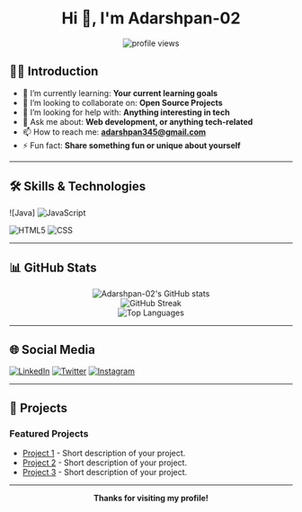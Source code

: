  <!-- Profile README for Adarshpan-02 -->

<h1 align="center">Hi 👋, I'm Adarshpan-02</h1>
<p align="center">
  <img src="https://komarev.com/ghpvc/?username=Adarshpan-02&label=Profile%20views&color=0e75b6&style=flat" alt="profile views"/>
</p>

## 👨‍💻 Introduction
- 🌱 I’m currently learning: **Your current learning goals**
- 👯 I’m looking to collaborate on: **Open Source Projects**
- 🤔 I’m looking for help with: **Anything interesting in tech**
- 💬 Ask me about: **Web development, or anything tech-related**
- 📫 How to reach me: **adarshpan345@gmail.com**
- ⚡ Fun fact: **Share something fun or unique about yourself**

---

## 🛠️ Skills & Technologies

 ![Java]
![JavaScript](https://img.shields.io/badge/JavaScript-F7DF1E?style=for-the-badge&logo=javascript&logoColor=white)
 
![HTML5](https://img.shields.io/badge/HTML5-E34F26?style=for-the-badge&logo=html5&logoColor=white)
![CSS](https://img.shields.io/badge/CSS3-1572B6?style=for-the-badge&logo=css3&logoColor=white)

<!-- Add or remove skills as needed -->

---

## 📊 GitHub Stats

<p align="center">
  <img src="https://github-readme-stats.vercel.app/api?username=Adarshpan-02&show_icons=true&theme=radical" alt="Adarshpan-02's GitHub stats"/>
  <br/>
  <img src="https://github-readme-streak-stats.herokuapp.com/?user=Adarshpan-02&theme=radical" alt="GitHub Streak"/>
  <br/>
  <img src="https://github-readme-stats.vercel.app/api/top-langs/?username=Adarshpan-02&layout=compact&theme=radical" alt="Top Languages"/>
</p>

---

## 🌐 Social Media

[![LinkedIn](https://img.shields.io/badge/LinkedIn-blue?style=flat&logo=linkedin)]( https://www.linkedin.com/in/adarsh-p-597564324?utm_source=share&utm_campaign=share_via&utm_content=profile&utm_medium=android_appe)
[![Twitter](https://img.shields.io/badge/Twitter-blue?style=flat&logo=twitter)](https://twitter.com/yourusername)
[![Instagram](https://img.shields.io/badge/Instagram-E4405F?style=flat&logo=instagram&logoColor=white)](https://instagram.com/yourusername)
<!-- Add more links as needed -->

---

## 🚀 Projects

### Featured Projects
- [Project 1](https://github.com/Adarshpan-02/project1) - Short description of your project.
- [Project 2](https://github.com/Adarshpan-02/project2) - Short description of your project.
- [Project 3](https://github.com/Adarshpan-02/project3) - Short description of your project.
<!-- Add more projects as needed -->

---

<p align="center">
  <b>Thanks for visiting my profile!</b>
</p>
